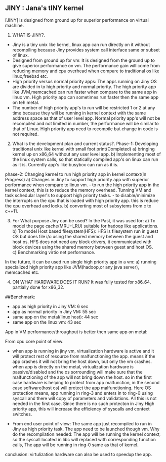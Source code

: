 ## JINY : Jana's tINY kernel
 [JINY] is designed from ground up for superior performance on virtual machine.

1. WHAT IS JINY?.
- Jiny is a tiny unix like kernel, linux app can run directly on it without recompiling because Jiny provides system call interface same or subset of linux. 
- Designed from ground up for vm: It is designed from the ground up to give superior performance on vm. The performance gain will come from reducing memory and cpu overhead when compare to traditional os like linux,freebsd etc.
- High priority versus normal priority apps: The apps running on Jiny OS are divided in to high priority and normal priority. The high priority app like JVM,memcached can run faster when compare to the same app in linux vm. High priority app can sometimes run faster then the same app on teh metal.
- The number of high priority app's to run will be restricted 1 or 2 at any time because they will be running in kernel context with the same address space as that of user level app. Normal priority app's  will not be recompiled and not limited in number, the performance will be similar to that of Linux. High priority app need to recompile but change in code is not required.

2. What is the development plan and current status?.
  Phase-1: Developing traditional unix like kernel with small foot print(Completed)
   a) bringing kernel up on x86_64 without any user level app.
   b) Implementing most of the linux system calls, so that statically compiled app's on linux can run as it is. Currently app's like busybox can run as it is.
    
  phase-2: Changing kernel to run high priority app in kernel context(In Progress)
   a) Changes in Jiny to support high priority app with superior performance when compare to linux vm.
      - to run the high priority app in the kernel context, this is to reduce the memory overhead. Tunning VM and task schedular layer's to support high priority tasks.
      - to disable/minimize the interrupts on the cpu that is loaded with high priority app. this is reduce the cpu overhead and locks.
   b) converting most of subsytems from c to c++11.
     
3. For What purpose Jiny can be used?
In the Past, it was used for:
	a) To model the page cache(MRU+LRU) suitable for hadoop like applications.
	b) To model Host based filesystem(HFS): HFS is filesystem run in guest OS but does file i/o using the shared memory between the guest and host os. HFS does not need any block drivers, it communicated with block devices using the shared memory between guest and host OS.  
	c) Benchmarking virtio net performance.
	
In the future, it can be used run single high priority app in a vm:
    a) running specialized high priority app like  JVM(hadoop,or any java server), memcached  etc. 

4. ON WHAT HARDWARE DOES IT RUN?
 It was fully tested for x86_64. partially done for x86_32.
 
##Benchmark:
- app as high priority in Jiny VM:    6 sec
- app as normal priority in Jiny VM: 55 sec
- same app on the metal(linux host): 44 sec
- same app on the linux vm:          43 sec

App in VM performance/throughput is better then same app on metal:

From cpu core point of view: 
- when app is running in jiny vm, virtualization hardware is active and it will protect rest of resource  from malfunctioning the app.
             means if the app crashes it will not bring the host down, but only the vm crashes.
        when app is directly on the metal, virtualization hardware is passive/disabled and the os sorrounding will make sure that the malfunctioning of the app will not bring down the host.
        so in the first case hardware is helping to protect from app malfunction, in the second case software(host os) will protect the app malfunctioning.
         Here OS protection means, app running in ring-3 and enters in to ring-0 using  syscall and there will copy of parameters and validations. All this is not needed in the first case. Since there is no such protecton in Jiny High priority app, this will increase the efficiency of syscalls and context switches.
        
- From end user point of view: The same app just recompiled to run in  Jiny as high priority task. The app need to be launched though vm.
  Why do the recompilation needed: The app will be running the kernel context, so the syscall located in libc will replaced with corresponding function calls, The app will be running in ring-0 same as that of kernel.

 conclusion: virtulization hardware can also be used to speedup the app.